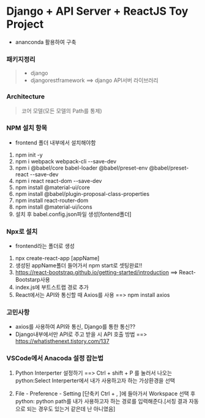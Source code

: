 # Django + API Server + ReactJS Toy Project

* ananconda 활용하여 구축 

### 패키지정리

> * django 
> * djangorestframework ==> django API서버 라이브러리


### Architecture

> 코어 모델(모든 모델의 Path를 통제)


### NPM 설치 항목
* frontend 폴더 내부에서 설치해야함
1. npm init -y
2. npm i webpack webpack-cli --save-dev
3. npm i @babel/core babel-loader @babel/preset-env @babel/preset-react --save-dev
4. npm i react react-dom --save-dev
5. npm install @material-ui/core
6. npm install @babel/plugin-proposal-class-properties
7. npm install react-router-dom
8. npm install @material-ui/icons
9. 설치 후 babel.config.json파일 생성[fontend폴더]

### Npx로 설치
* frontend라는 폴더로 생성
1. npx create-react-app [appName]
2. 생성된 appName폴더 들어가서 npm start로 셋팅완료!!
3. https://react-bootstrap.github.io/getting-started/introduction ==> React-Bootstarp사용
4. index.js에 부트스트랩 경로 추가
5. React에서는 API와 통신할 때 Axios를 사용 ==> npm install axios

### 고민사항
* axios를 사용하여 API와 통신, Django를 통한 통신??
* Django내부에서만 API로 주고 받을 시 API 호출 방법 ==> https://whatisthenext.tistory.com/137

### VSCode에서 Anacoda 설정 잡는법
1. Python Interperter 설정하기 ==> Ctrl + shift + P 를 눌러서 나오는 python:Select Interperter에서 내가 사용하고자 하는 가상환경을 선택

2. File - Preference - Setting [단축키 Ctrl + , ]에 들아가서 Workspace 선택 후 python: python path를
내가 사용하고자 하는 경로를 입력해준다.[서칭 결과 자동으로 되는 경우도 있는거 같은데 난 아니였음]